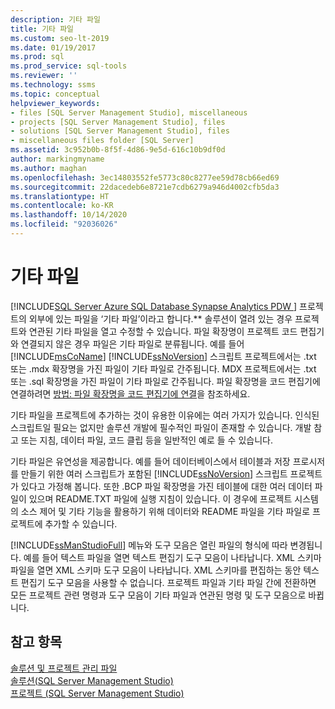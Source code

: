 ```yaml
---
description: 기타 파일
title: 기타 파일
ms.custom: seo-lt-2019
ms.date: 01/19/2017
ms.prod: sql
ms.prod_service: sql-tools
ms.reviewer: ''
ms.technology: ssms
ms.topic: conceptual
helpviewer_keywords:
- files [SQL Server Management Studio], miscellaneous
- projects [SQL Server Management Studio], files
- solutions [SQL Server Management Studio], files
- miscellaneous files folder [SQL Server]
ms.assetid: 3c952b0b-8f5f-4d86-9e5d-616c10b9df0d
author: markingmyname
ms.author: maghan
ms.openlocfilehash: 3ec14803552fe5773c80c8277ee59d78cb66ed69
ms.sourcegitcommit: 22dacedeb6e8721e7cdb6279a946d4002cfb5da3
ms.translationtype: HT
ms.contentlocale: ko-KR
ms.lasthandoff: 10/14/2020
ms.locfileid: "92036026"
---
```

# <a name="miscellaneous-files"></a>기타 파일
[!INCLUDE[SQL Server Azure SQL Database Synapse Analytics PDW ](../../includes/applies-to-version/sql-asdb-asdbmi-asa-pdw.md)]
프로젝트의 외부에 있는 파일을 ‘기타 파일’이라고 합니다.** 솔루션이 열려 있는 경우 프로젝트와 연관된 기타 파일을 열고 수정할 수 있습니다. 파일 확장명이 프로젝트 코드 편집기와 연결되지 않은 경우 파일은 기타 파일로 분류됩니다. 예를 들어 [!INCLUDE[msCoName](../../includes/msconame_md.md)] [!INCLUDE[ssNoVersion](../../includes/ssnoversion-md.md)] 스크립트 프로젝트에서는 .txt 또는 .mdx 확장명을 가진 파일이 기타 파일로 간주됩니다. MDX 프로젝트에서는 .txt 또는 .sql 확장명을 가진 파일이 기타 파일로 간주됩니다. 파일 확장명을 코드 편집기에 연결하려면 [방법: 파일 확장명을 코드 편집기에 연결](../scripting/associate-file-extensions-to-a-code-editor.md)을 참조하세요.  
  
기타 파일을 프로젝트에 추가하는 것이 유용한 이유에는 여러 가지가 있습니다. 인식된 스크립트일 필요는 없지만 솔루션 개발에 필수적인 파일이 존재할 수 있습니다. 개발 참고 또는 지침, 데이터 파일, 코드 클립 등을 일반적인 예로 들 수 있습니다.  
  
기타 파일은 유연성을 제공합니다. 예를 들어 데이터베이스에서 테이블과 저장 프로시저를 만들기 위한 여러 스크립트가 포함된 [!INCLUDE[ssNoVersion](../../includes/ssnoversion-md.md)] 스크립트 프로젝트가 있다고 가정해 봅니다. 또한 .BCP 파일 확장명을 가진 테이블에 대한 여러 데이터 파일이 있으며 README.TXT 파일에 실행 지침이 있습니다. 이 경우에 프로젝트 시스템의 소스 제어 및 기타 기능을 활용하기 위해 데이터와 README 파일을 기타 파일로 프로젝트에 추가할 수 있습니다.  
  
[!INCLUDE[ssManStudioFull](../../includes/ssmanstudiofull-md.md)] 메뉴와 도구 모음은 열린 파일의 형식에 따라 변경됩니다. 예를 들어 텍스트 파일을 열면 텍스트 편집기 도구 모음이 나타납니다. XML 스키마 파일을 열면 XML 스키마 도구 모음이 나타납니다. XML 스키마를 편집하는 동안 텍스트 편집기 도구 모음을 사용할 수 없습니다. 프로젝트 파일과 기타 파일 간에 전환하면 모든 프로젝트 관련 명령과 도구 모음이 기타 파일과 연관된 명령 및 도구 모음으로 바뀝니다.  
  
## <a name="see-also"></a>참고 항목  
[솔루션 및 프로젝트 관리 파일](../../ssms/solution/files-that-manage-solutions-and-projects.md)  
[솔루션&#40;SQL Server Management Studio&#41;](../../ssms/solution/solutions-sql-server-management-studio.md)  
[프로젝트 &#40;SQL Server Management Studio&#41;](../../ssms/solution/projects-sql-server-management-studio.md)  
